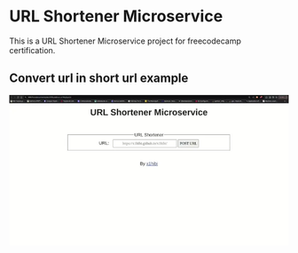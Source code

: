 # URL Shortener Microservice

This is a URL Shortener Microservice project for freecodecamp certification.

## Convert url in short url example
![Timestamp Microservice Get Date from miliseconds](images/urlShortener.webp)
